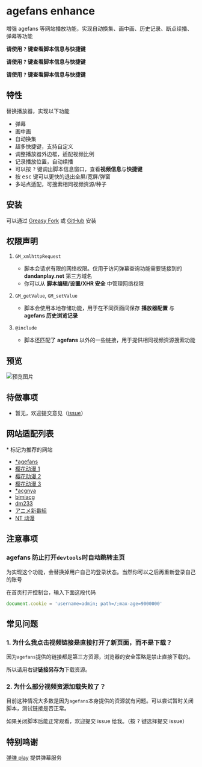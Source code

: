 # agefans enhance

增强 agefans 等网站播放功能，实现自动换集、画中画、历史记录、断点续播、弹幕等功能

**请使用 <kbd>?</kbd> 键查看脚本信息与快捷键**

**请使用 <kbd>?</kbd> 键查看脚本信息与快捷键**

**请使用 <kbd>?</kbd> 键查看脚本信息与快捷键**

## 特性

替换播放器，实现以下功能

- 弹幕
- 画中画
- 自动换集
- 超多快捷键，支持自定义
- 调整播放器外边框，适配视频比例
- 记录播放位置，自动续播
- 可以按 <kbd>?</kbd> 键调出脚本信息窗口，查看**视频信息**与**快捷键**
- 按 <kbd>esc</kbd> 键可以更快的退出全屏/宽屏/弹窗
- 多站点适配，可搜索相同视频资源/种子

## 安装

可以通过 [Greasy Fork](https://greasyfork.org/scripts/424023) 或 [GitHub](https://github.com/IronKinoko/agefans-enhance/raw/gh-pages/index.user.js) 安装

## 权限声明

1. `GM_xmlhttpRequest`

   - 脚本会请求有限的网络权限。仅用于访问弹幕查询功能需要链接到的 **dandanplay.net** 第三方域名
   - 你可以从 **脚本编辑/设置/XHR 安全** 中管理网络权限

2. `GM_getValue`, `GM_setValue`

   - 脚本会使用本地存储功能，用于在不同页面间保存 **播放器配置** 与 **agefans 历史浏览记录**

3. `@include`

   - 脚本还匹配了 **agefans** 以外的一些链接，用于提供相同视频资源搜索功能

## 预览

![预览图片](https://github.com/IronKinoko/asset/raw/master/agefans-enhance/preview.jpg)

## 待做事项

- 暂无，欢迎提交意见（[issue](https://github.com/IronKinoko/agefans-enhance/issues)）

## 网站适配列表

\* 标记为推荐的网站

- [\*agefans](http://www.age.tv/)
- [樱花动漫 1](https://www.yhdmp.net/)
- [樱花动漫 2](http://www.yinghuacd.com/)
- [樱花动漫 3](https://www.odcoc.com/)
- [\*acgnya](https://www.acgnya.com/)
- [bimiacg](https://www.bimiacg4.net/)
- [dm233](https://www.dm233.org/)
- [アニメ新番組](https://bangumi.online/)
- [NT 动漫](http://www.ntdm9.com/)

## 注意事项

### agefans 防止打开`devtools`时自动跳转主页

为实现这个功能，会替换掉用户自己的登录状态。当然你可以之后再重新登录自己的账号

在首页打开控制台，输入下面这段代码

```javascript
document.cookie = 'username=admin; path=/;max-age=9000000'
```

## 常见问题

### 1. 为什么我点击视频链接是直接打开了新页面，而不是下载？

因为`agefans`提供的链接都是第三方资源，浏览器的安全策略是禁止直接下载的。

所以请用右键**链接另存为**下载资源。

### 2. 为什么部分视频资源加载失败了？

目前这种情况大多数是因为`agefans`本身提供的资源就有问题。可以尝试暂时关闭脚本，测试链接是否正常。

如果关闭脚本后能正常观看，欢迎提交 issue 给我。（按 <kbd>?</kbd> 键选择提交 issue）

## 特别鸣谢

[弹弹 play](https://www.dandanplay.com/) 提供弹幕服务
